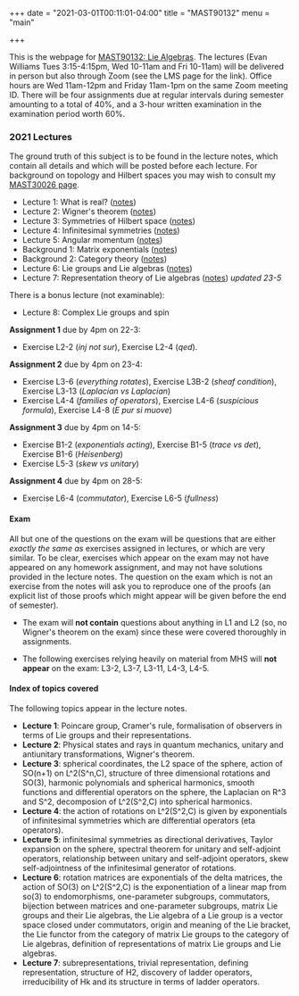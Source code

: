 +++
date = "2021-03-01T00:11:01-04:00"
title = "MAST90132"
menu = "main"

+++

This is the webpage for [MAST90132: Lie Algebras](https://handbook.unimelb.edu.au/subjects/mast90132). The lectures (Evan Williams Tues 3:15-4:15pm, Wed 10-11am and Fri 10-11am) will be delivered in person but also through Zoom (see the LMS page for the link). Office hours are Wed 11am-12pm and Friday 11am-1pm on the same Zoom meeting ID. There will be four assignments due at regular intervals during semester amounting to a total of 40%, and a 3-hour written examination in the examination period worth 60%.

### 2021 Lectures

The ground truth of this subject is to be found in the lecture notes, which contain all details and which will be posted before each lecture. For background on topology and Hilbert spaces you may wish to consult my [MAST30026 page](http://therisingsea.org/post/mast30026/).

* Lecture 1: What is real? ([notes](http://therisingsea.org/notes/mast90132/lecture1.pdf))
* Lecture 2: Wigner's theorem ([notes](http://therisingsea.org/notes/mast90132/lecture2.pdf))
* Lecture 3: Symmetries of Hilbert space ([notes](http://therisingsea.org/notes/mast90132/lecture3.pdf))
* Lecture 4: Infinitesimal symmetries ([notes](http://therisingsea.org/notes/mast90132/lecture4.pdf))
* Lecture 5: Angular momentum ([notes](http://therisingsea.org/notes/mast90132/lecture5.pdf))
* Background 1: Matrix exponentials ([notes](http://therisingsea.org/notes/mast90132/background1.pdf))
* Background 2: Category theory ([notes](http://therisingsea.org/notes/mast90132/background2.pdf))
* Lecture 6: Lie groups and Lie algebras ([notes](http://therisingsea.org/notes/mast90132/lecture6.pdf))
* Lecture 7: Representation theory of Lie algebras ([notes](http://therisingsea.org/notes/mast90132/lecture7.pdf)) *updated 23-5*

There is a bonus lecture (not examinable):

* Lecture 8: Complex Lie groups and spin

**Assignment 1** due by 4pm on 22-3:

* Exercise L2-2 (*inj not sur*), Exercise L2-4 (*qed*).

**Assignment 2** due by 4pm on 23-4:

* Exercise L3-6 (*everything rotates*), Exercise L3B-2 (*sheaf condition*), Exercise L3-13 (*Laplacian vs Laplacian*)
* Exercise L4-4 (*families of operators*), Exercise L4-6 (*suspicious formula*), Exercise L4-8 (*E pur si muove*)

**Assignment 3** due by 4pm on 14-5:

* Exercise B1-2 (*exponentials acting*), Exercise B1-5 (*trace vs det*), Exercise B1-6 (*Heisenberg*)
* Exercise L5-3 (*skew vs unitary*)

**Assignment 4** due by 4pm on 28-5:

* Exercise L6-4 (*commutator*), Exercise L6-5 (*fullness*)

#### Exam

All but one of the questions on the exam will be questions that are either *exactly the same as* exercises assigned in lectures, or which are very similar. To be clear, exercises which appear on the exam may not have appeared on any homework assignment, and may not have solutions provided in the lecture notes. The question on the exam which is not an exercise from the notes will ask you to reproduce one of the proofs (an explicit list of those proofs which might appear will be given before the end of semester).

* The exam will **not contain** questions about anything in L1 and L2 (so, no Wigner's theorem on the exam) since these were covered thoroughly in assignments.

* The following exercises relying heavily on material from MHS will **not appear** on the exam: L3-2, L3-7, L3-11, L4-3, L4-5.

#### Index of topics covered

The following topics appear in the lecture notes.

* **Lecture 1**: Poincare group, Cramer's rule, formalisation of observers in terms of Lie groups and their representations.
* **Lecture 2**: Physical states and rays in quantum mechanics, unitary and antiunitary transformations, Wigner's theorem.
* **Lecture 3**: spherical coordinates, the L2 space of the sphere, action of SO(n+1) on L^2(S^n,C), structure of three dimensional rotations and SO(3), harmonic polynomials and spherical harmonics, smooth functions and differential operators on the sphere, the Laplacian on R^3 and S^2, decomposion of L^2(S^2,C) into spherical harmonics.
* **Lecture 4**: the action of rotations on L^2(S^2,C) is given by exponentials of infinitesimal symmetries which are differential operators (eta operators).
* **Lecture 5**: infinitesimal symmetries as directional derivatives, Taylor expansion on the sphere, spectral theorem for unitary and self-adjoint operators, relationship between unitary and self-adjoint operators, skew self-adjointness of the infinitesimal generator of rotations.
* **Lecture 6**: rotation matrices are exponentials of the delta matrices, the action of SO(3) on L^2(S^2,C) is the exponentiation of a linear map from so(3) to endomorphisms, one-parameter subgroups, commutators, bijection between matrices and one-parameter subgroups, matrix Lie groups and their Lie algebras, the Lie algebra of a Lie group is a vector space closed under commutators, origin and meaning of the Lie bracket, the Lie functor from the category of matrix Lie groups to the category of Lie algebras, definition of representations of matrix Lie groups and Lie algebras.
* **Lecture 7**: subrepresentations, trivial representation, defining representation, structure of H2, discovery of ladder operators, irreducibility of Hk and its structure in terms of ladder operators.
